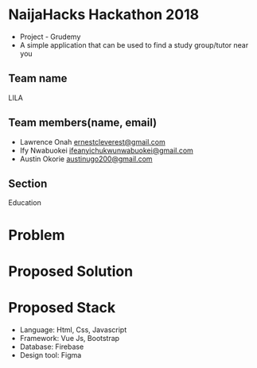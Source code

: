 # NaijaHacks Hackathon 2018
* Project - Grudemy
* A simple application that can be used to find a study group/tutor near you

## Team name
LILA

## Team members(name, email)
* Lawrence Onah ernestcleverest@gmail.com
* Ify Nwabuokei ifeanyichukwunwabuokei@gmail.com
* Austin Okorie austinugo200@gmail.com

## Section
Education

# Problem


# Proposed Solution


# Proposed Stack
* Language: Html, Css, Javascript
* Framework: Vue Js, Bootstrap
* Database: Firebase
* Design tool: Figma
